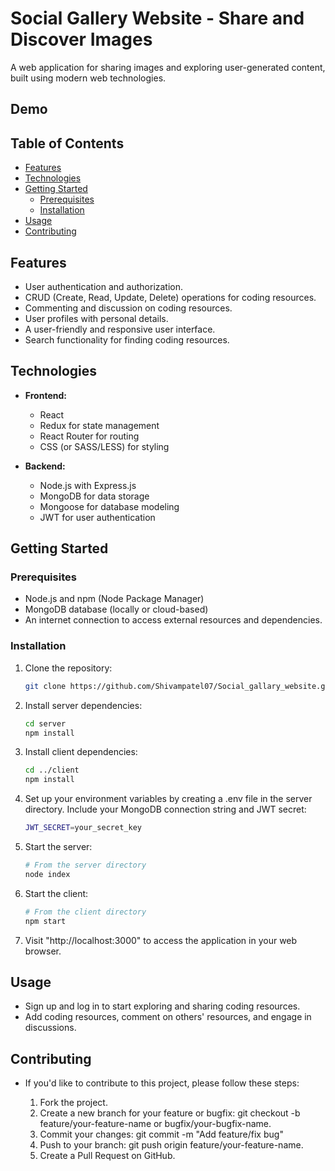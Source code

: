 # Social Gallery Website - Share and Discover Images

A web application for sharing images and exploring user-generated content, built using modern web technologies.

## Demo 



## Table of Contents

- [Features](#features)
- [Technologies](#technologies)
- [Getting Started](#getting-started)
  - [Prerequisites](#prerequisites)
  - [Installation](#installation)
- [Usage](#usage)
- [Contributing](#contributing)

## Features

- User authentication and authorization.
- CRUD (Create, Read, Update, Delete) operations for coding resources.
- Commenting and discussion on coding resources.
- User profiles with personal details.
- A user-friendly and responsive user interface.
- Search functionality for finding coding resources.

## Technologies

- **Frontend:**
  - React
  - Redux for state management
  - React Router for routing
  - CSS (or SASS/LESS) for styling

- **Backend:**
  - Node.js with Express.js
  - MongoDB for data storage
  - Mongoose for database modeling
  - JWT for user authentication


## Getting Started

### Prerequisites

- Node.js and npm (Node Package Manager)
- MongoDB database (locally or cloud-based)
- An internet connection to access external resources and dependencies.

### Installation

1. Clone the repository:

   ```bash
   git clone https://github.com/Shivampatel07/Social_gallary_website.git
2. Install server dependencies:
   ```bash 
   cd server
   npm install
3. Install client dependencies:
   ```bash
   cd ../client
   npm install
4. Set up your environment variables by creating a .env file in the server directory. Include your MongoDB connection string and JWT secret:
   ```bash
   JWT_SECRET=your_secret_key
5. Start the server:
   ```bash
   # From the server directory
   node index
6. Start the client:
   ```bash
   # From the client directory
   npm start
7. Visit "http://localhost:3000" to access the application in your web browser.

## Usage
- Sign up and log in to start exploring and sharing coding resources.
- Add coding resources, comment on others' resources, and engage in discussions.

## Contributing
- If you'd like to contribute to this project, please follow these steps:

  1. Fork the project.
  2. Create a new branch for your feature or bugfix: git checkout -b feature/your-feature-name or bugfix/your-bugfix-name.
  3. Commit your changes: git commit -m "Add feature/fix bug"
  4. Push to your branch: git push origin feature/your-feature-name.
  5. Create a Pull Request on GitHub.
